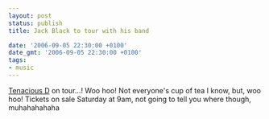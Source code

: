 ```yaml
---
layout: post
status: publish
title: Jack Black to tour with his band

date: '2006-09-05 22:30:00 +0100'
date_gmt: '2006-09-05 22:30:00 +0100'
tags:
- music
---
```

<a href="http://www.nme.com/news/tenacious-d/24185" target="_blank">Tenacious D</a> on tour...! Woo hoo!
Not everyone's cup of tea I know, but, woo hoo! Tickets on sale Saturday at 9am, not going to tell you where though, muhahahahaha
